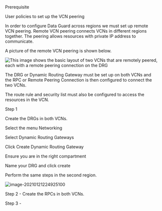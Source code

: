 Prerequisite

User policies to set up the VCN peering

In order to configure Data Guard across regions we must set up remote VCN peering.  Remote VCN peering connects VCNs in different regions together.  The peering allows resources with private IP address to communicate.

A picture of the remote VCN peering is shown below.  



![This image shows the basic layout of two VCNs that are remotely peered, each with a remote peering connection on the DRG](https://docs.oracle.com/en-us/iaas/Content/Resources/Images/network_remote_peering_basic.png)

The DRG or Dynamic Routing Gateway must be set up on both VCNs and the RPC or Remote Peering Connection is then configured to connect the two VCNs.  

The route rule and security list must also be configured to access the resources in the VCN.

Step 1 

Create the DRGs in both VCNs.  

Select the menu Networking 

Select Dynamic Routing Gateways

Click Create Dynamic Routing Gateway

Ensure you are in the right compartment 

Name your DRG and click create

Perform the same steps in the second region.



![image-20210121224925100](C:\Users\mwan.ORADEV\AppData\Roaming\Typora\typora-user-images\image-20210121224925100.png)



Step 2 - Create the RPCs in both VCNs.

Step 3 - 







